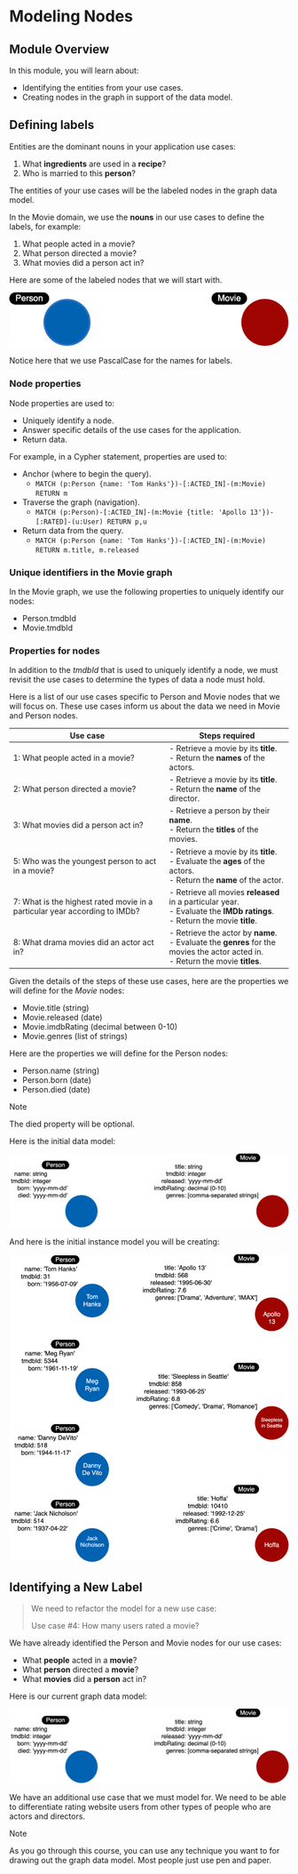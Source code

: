 # Modeling Nodes

## Module Overview

In this module, you will learn about:

- Identifying the entities from your use cases.
- Creating nodes in the graph in support of the data model.

## Defining labels

Entities are the dominant nouns in your application use cases:

1. What **ingredients** are used in a **recipe**?
2. Who is married to this **person**?

The entities of your use cases will be the labeled nodes in the graph data model.

In the Movie domain, we use the **nouns** in our use cases to define the labels, for example:

1. What people acted in a movie?
2. What person directed a movie?
3. What movies did a person act in?

Here are some of the labeled nodes that we will start with.

![Defining labels](./img/1.png)

Notice here that we use PascalCase for the names for labels.

### Node properties

Node properties are used to:

- Uniquely identify a node.
- Answer specific details of the use cases for the application.
- Return data.

For example, in a Cypher statement, properties are used to:

- Anchor (where to begin the query).
  - `MATCH (p:Person {name: 'Tom Hanks'})-[:ACTED_IN]-(m:Movie) RETURN m`
- Traverse the graph (navigation).
  - `MATCH (p:Person)-[:ACTED_IN]-(m:Movie {title: 'Apollo 13'})-[:RATED]-(u:User) RETURN p,u`
- Return data from the query.
  - `MATCH (p:Person {name: 'Tom Hanks'})-[:ACTED_IN]-(m:Movie) RETURN m.title, m.released`

### Unique identifiers in the Movie graph

In the Movie graph, we use the following properties to uniquely identify our nodes:

- Person.tmdbId
- Movie.tmdbId

### Properties for nodes

In addition to the _tmdbId_ that is used to uniquely identify a node, we must revisit the use cases to determine the types of data a node must hold.

Here is a list of our use cases specific to Person and Movie nodes that we will focus on. These use cases inform us about the data we need in Movie and Person nodes.

| Use case                                                                   | Steps required                                                                                                                      |
| -------------------------------------------------------------------------- | ----------------------------------------------------------------------------------------------------------------------------------- |
| 1: What people acted in a movie?                                           | - Retrieve a movie by its **title**.<br>- Return the **names** of the actors.                                                       |
| 2: What person directed a movie?                                           | - Retrieve a movie by its **title**.<br>- Return the **name** of the director.                                                      |
| 3: What movies did a person act in?                                        | - Retrieve a person by their **name**.<br>- Return the **titles** of the movies.                                                    |
| 5: Who was the youngest person to act in a movie?                          | - Retrieve a movie by its **title**.<br>- Evaluate the **ages** of the actors.<br>- Return the **name** of the actor.               |
| 7: What is the highest rated movie in a particular year according to IMDb? | - Retrieve all movies **released** in a particular year.<br>- Evaluate the **IMDb ratings**.<br>- Return the movie **title**.       |
| 8: What drama movies did an actor act in?                                  | - Retrieve the actor by **name**.<br>- Evaluate the **genres** for the movies the actor acted in.<br>- Return the movie **titles**. |

Given the details of the steps of these use cases, here are the properties we will define for the _Movie_ nodes:

- Movie.title (string)
- Movie.released (date)
- Movie.imdbRating (decimal between 0-10)
- Movie.genres (list of strings)

Here are the properties we will define for the Person nodes:

- Person.name (string)
- Person.born (date)
- Person.died (date)

> [!NOTE]
> The died property will be optional.

Here is the initial data model:

![initial data model](./img/2.png)

And here is the initial instance model you will be creating:

![initial instance model](./img/3.png)

## Identifying a New Label

> We need to refactor the model for a new use case:
>
> Use case #4: How many users rated a movie?

We have already identified the Person and Movie nodes for our use cases:

- What **people** acted in a **movie**?
- What **person** directed a **movie**?
- What **movies** did a **person** act in?

Here is our current graph data model:

![current graph data model](./img/2.png)

We have an additional use case that we must model for. We need to be able to differentiate rating website users from other types of people who are actors and directors.

> [!NOTE]
> As you go through this course, you can use any technique you want to for drawing out the graph data model. Most people just use pen and paper.

